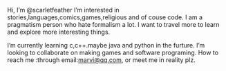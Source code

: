   Hi, I’m @scarletfeather
I’m interested in stories,languages,comics,games,religious and of couse code.
I am a pragmatism person who hate formalism a lot. I want to travel more to learn and explore more interesting things. 

I’m currently learning c,c++.maybe java and python in the furture.
I’m looking to collaborate on making games and software programing.
How to reach me :through email:marvi@qq.com,
or meet me in reality plz.
